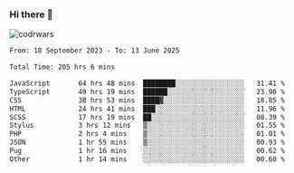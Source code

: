 ### Hi there 👋


![codrwars](https://www.codewars.com/users/rsschool_c9af20f58c35c696/badges/micro) 

<!--START_SECTION:waka-->

```txt
From: 18 September 2023 - To: 13 June 2025

Total Time: 205 hrs 6 mins

JavaScript       64 hrs 48 mins  ████████░░░░░░░░░░░░░░░░░   31.41 %
TypeScript       49 hrs 19 mins  ██████░░░░░░░░░░░░░░░░░░░   23.90 %
CSS              38 hrs 53 mins  ████▓░░░░░░░░░░░░░░░░░░░░   18.85 %
HTML             24 hrs 41 mins  ███░░░░░░░░░░░░░░░░░░░░░░   11.96 %
SCSS             17 hrs 19 mins  ██░░░░░░░░░░░░░░░░░░░░░░░   08.39 %
Stylus           3 hrs 12 mins   ▒░░░░░░░░░░░░░░░░░░░░░░░░   01.55 %
PHP              2 hrs 4 mins    ▒░░░░░░░░░░░░░░░░░░░░░░░░   01.01 %
JSON             1 hr 55 mins    ▒░░░░░░░░░░░░░░░░░░░░░░░░   00.93 %
Pug              1 hr 16 mins    ░░░░░░░░░░░░░░░░░░░░░░░░░   00.62 %
Other            1 hr 14 mins    ░░░░░░░░░░░░░░░░░░░░░░░░░   00.60 %
```

<!--END_SECTION:waka-->
